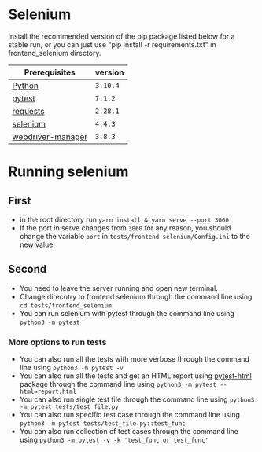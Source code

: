 # Selenium

Install the recommended version of the pip package listed below for a stable run, or you can just use "pip install -r requirements.txt" in frontend_selenium directory.

Prerequisites | version | 
--- | --- |
[Python](https://www.python.org/downloads/) | `3.10.4` |
[pytest](https://pypi.org/project/pytest/) | `7.1.2` |
[requests](https://pypi.org/project/requests/) | `2.28.1` |
[selenium](https://pypi.org/project/selenium/) | `4.4.3` |
[webdriver-manager](https://pypi.org/project/webdriver-manager/) | `3.8.3` |


# Running selenium
## First
- in the root directory run `yarn install & yarn serve --port 3060`
- If the port in serve changes from `3060` for any reason, you should change the variable `port` in `tests/frontend selenium/Config.ini` to the new value.
## Second
- You need to leave the server running and open new terminal.
- Change direcotry to frontend selenium through the command line using `cd tests/frontend_selenium`
- You can run selenium with pytest through the command line using  `python3 -m pytest`
### More options to run tests
- You can also run all the tests with more verbose through the command line using `python3 -m pytest -v`
- You can also run all the tests and get an HTML report using [pytest-html](https://pypi.org/project/pytest-html/) package through the command line using `python3 -m pytest --html=report.html`
- You can also run single test file through the command line using `python3 -m pytest tests/test_file.py`
- You can also run specific test case through the command line using `python3 -m pytest tests/test_file.py::test_func` 
- You can also run collection of test cases through the command line using `python3 -m pytest -v -k 'test_func or test_func'` 
